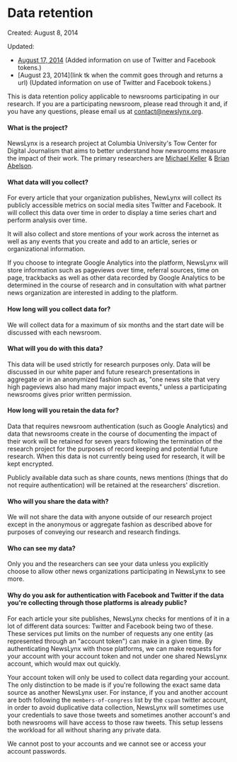 Data retention
==============

Created: August 8, 2014

Updated: 

* [August 17, 2014](https://github.com/newslynx/data-retention/commit/aede9bd68b087b6a3e32a7767334465987d6624a#diff-d41d8cd98f00b204e9800998ecf8427e) (Added information on use of Twitter and Facebook tokens.)
* [August 23, 2014](link tk when the commit goes through and returns a url) (Updated information on use of Twitter and Facebook tokens.)

This is data retention policy applicable to newsrooms participating in our research. If you are a participating newsroom, please read through it and, if you have any questions, please email us at <contact@newslynx.org>.

#### What is the project?

NewsLynx is a research project at Columbia University's Tow Center for Digital Journalism that aims to better understand how newsrooms measure the impact of their work. The primary researchers are [Michael Keller](http://mhkeller.com) & [Brian Abelson](http://brianabelson.com).

#### What data will you collect?

For every article that your organization publishes, NewLynx will collect its publicly accessible metrics on social media sites Twitter and Facebook. It will collect this data over time in order to display a time series chart and perform analysis over time.

It will also collect and store mentions of your work across the internet as well as any events that you create and add to an article, series or organizational information.

If you choose to integrate Google Analytics into the platform, NewsLynx will store information such as pageviews over time, referral sources, time on page, trackbacks as well as other data recorded by Google Analytics to be determined in the course of research and in consultation with what partner news organization are interested in adding to the platform.

#### How long will you collect data for?

We will collect data for a maximum of six months and the start date will be discussed with each newsroom.

#### What will you do with this data?

This data will be used strictly for research purposes only. Data will be discussed in our white paper and future research presentations in aggregate or in an anonymized fashion such as, "one news site that very high pageviews also had many major impact events," unless a participating newsrooms gives prior written permission.

#### How long will you retain the data for?

Data that requires newsroom authentication (such as Google Analytics) and data that newsrooms create in the course of documenting the impact of their work will be retained for seven years following the termination of the research project for the purposes of record keeping and potential future research. When this data is not currently being used for research, it will be kept encrypted.

Publicly available data such as share counts, news mentions (things that do not require authentication) will be retained at the researchers' discretion.

#### Who will you share the data with?

We will not share the data with anyone outside of our research project except in the anonymous or aggregate fashion as described above for purposes of conveying our research and research findings.

#### Who can see my data?

Only you and the researchers can see your data unless you explicitly choose to allow other news organizations participating in NewsLynx to see more.

#### Why do you ask for authentication with Facebook and Twitter if the data you're collecting through those platforms is already public?

For each article your site publishes, NewsLynx checks for mentions of it in a lot of different data sources: Twitter and Facebook being two of these. These services put limits on the number of requests any one entity (as represented through an "account token") can make in a given time. By authenticating NewsLynx with those platforms, we can make requests for your account with your account token and not under one shared NewsLynx account, which would max out quickly.

Your account token will only be used to collect data regarding your account. The only distinction to be made is if you're following the exact same data source as another NewsLynx user. For instance, if you and another account are both following the `members-of-congress` list by the `cspan` twitter account, in order to avoid duplicative data collection, NewsLynx will sometimes use your credentials to save those tweets and sometimes another account's and both newsrooms will have access to those raw tweets. This setup lessens the workload for all without sharing any private data.

We cannot post to your accounts and we cannot see or access your account passwords.


